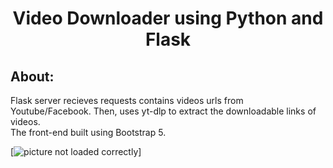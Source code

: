 <h1 align="center"> Video Downloader using Python and Flask</h1>

## About:    
Flask server recieves requests contains videos urls from Youtube/Facebook. Then, uses yt-dlp to extract the downloadable links of videos.    
The front-end built using Bootstrap 5.
     
[![picture not loaded correctly](https://github.com/khaleddallah/VideosDownloader/master/screenshot.png)]
